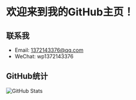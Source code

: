 # 欢迎来到我的GitHub主页！

## 联系我
- Email: 1372143376@qq.com
- WeChat: wp1372143376

## GitHub统计
![GitHub Stats](https://github-readme-stats.vercel.app/api?username=1372143376&show_icons=true&theme=radical)